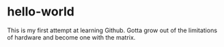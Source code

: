 # hello-world
This is my first attempt at learning Github.  Gotta grow out of the limitations of hardware and become one with the matrix.
